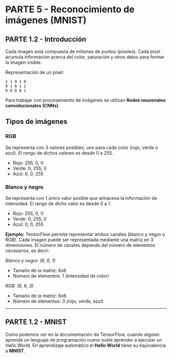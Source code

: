 PARTE 5 - Reconocimiento de imágenes (MNIST)
===================
## PARTE 1.2 - Introducción

Cada imagen está compuesta de millones de puntos (píxeles). Cada píxel acumula información acerca del color, saturación y otros datos para formar la imagen visible.

Representación de un píxel:

    1 1 0 1 0
    0 1 0 1 1
    0 0 0 0 1

Para trabajar con procesamiento de imágenes se utilizan **Redes neuronales convolucionales (CNNs)**.

## Tipos de imágenes
### RGB
Se representa con 3 valores posibles, uno para cada color (rojo, verde o azul). El rango de dichos valores es desde 0 a 255.

 - Rojo: 255, 0, 0
 - Verde: 0, 255, 0
 - Azul: 0, 0, 255

### Blanco y negro
Se representa con 1 único valor posible que almacena la información de intensidad. El rango de dicho valor es desde 0 a 1.

 - Rojo: 255, 0, 0
 - Verde: 0, 255, 0
 - Azul: 0, 0, 255

**Ejemplo:** TensorFlow permite representar ambos canales (blanco y negro o RGB). Cada imagen puede ser representada mediante una matriz en 3 dimensiones. El número de canales depende del número de elementos necesarios, es decir:

*Blanco y negro: (6, 6, 1)*
- Tamaño de la matriz: 6x6
- Número de elementos: 1 (intensidad de color)

*RGB: (6, 6, 3)*
- Tamaño de la matriz: 6x6
- Número de elementos: 3 (rojo, verde, azul)

-------------
## PARTE 1.2 - MNIST

Como podemos ver en la documentación de TensorFlow, cuando alguien aprende un lenguaje de programación nuevo suele aprender a ejecutar un Hello World. En aprendizaje automático el **Hello World** tiene su equivalencia a **MNIST**.
